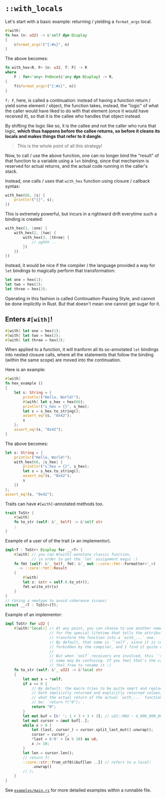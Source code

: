 # `::with_locals`

Let's start with a basic example: returning / yielding a `format_args` local.

```rust
#[with]
fn hex (n: u32) -> &'self dyn Display
{
    &format_args!("{:#x}", n)
}
```

The above becomes:

```rust
fn with_hex<R, F> (n: u32, f: F) -> R
where
    F : for<'any> FnOnce(&'any dyn Display) -> R,
{
    f(&format_args!("{:#x}", n))
}
```

`f: F`, here, is called a continuation:
instead of having a function return / yield some element / object,
the function takes, instead, the "logic" of what the caller would have liked
to do with that element (once it would have received it), so that it is the
callee who handles that object instead.

By shifting the logic like so, it is the callee and not the caller
who runs that logic, **which thus happens before the callee returns,
so before it cleans its locals and makes things that refer to it dangle.**

> This is the whole point of all this strategy!

Now, to call / use the above function, one can no longer bind the "result"
of that function to a variable using a `let` binding, since that mechanism
is reserved for actual returns, and the actual code running in the caller's
stack.

Instead, one calls / uses that `with_hex` function using
closure / callback syntax:

```rust
with_hex(66, |s| {
    println!("{}", s);
})
```

This is extremely powerful, but incurs in a rightward drift everytime
such a binding is created:

```rust
with_hex(1, |one| {
    with_hex(2, |two| {
        with_hex(3, |three| {
            // ughhh ..
        })
    })
})
```

Instead, it would be nice if the compiler / the language provided a way
for `let` bindings to magically perform that transformation:

```rust
let one = hex(1);
let two = hex(2);
let three = hex(3);
```

Operating in this fashion is called Continuation-Passing Style, and
cannot be done implicitly in Rust.
But that doesn't mean one cannot get sugar for it.

## Enters `#[with]`!

```rust
#[with] let one = hex(1);
#[with] let two = hex(2);
#[with] let three = hex(3);
```

When applied to a function, it will tranform all its so-annotated
`let` bindings into nested closure calls, where all the statements that
follow the binding (within the same scope) are moved into the
continuation.

Here is an example:

```rust
#[with]
fn hex_example ()
{
    let s: String = {
        println!("Hello, World!");
        #[with] let s_hex = hex(66);
        println!("s_hex = {}", s_hex);
        let s = s_hex.to_string();
        assert_eq!(s, "0x42");
        s
    };
    assert_eq!(s, "0x42");
}
```

The above becomes:

```rust
let s: String = {
    println!("Hello, World!");
    with_hex(66, |s_hex| {
        println!("s_hex = {}", s_hex);
        let s = s_hex.to_string();
        assert_eq!(s, "0x42");
        s
    })
};
assert_eq!(s, "0x42");
```

Traits can have `#[with]`-annotated methods too.

```rust
trait ToStr {
    #[with]
    fn to_str (self: &'_ Self) -> &'self str
    ;
}
```

Example of a user of of the trait (≠ an implementor).

```rust
impl<T : ToStr> Display for __<T> {
    #[with] // you can #[with]-annotate classic function,
            // in order to get the `let` assignment magic :)
    fn fmt (self: &'_ Self, fmt: &'_ mut ::core::fmt::Formatter<'_>)
      -> ::core::fmt::Result
    {
        #[with]
        let s: &str = self.0.to_str();
        fmt.write_str(s)
    }
}
// (Using a newtype to avoid coherence issues)
struct __<T : ToStr>(T);
```

Example of an implementor:

```rust
impl ToStr for u32 {
    #[with('local)] // At any point, you can choose to use another name
                    // for the special lifetime that tells the attribute to
                    // transform the function into a `with_...` one.
                    // By default, that name is `'self`, since it is currently
                    // forbidden by the compiler, and I find it quite on point.
                    //
                    // But when `self` receivers are involved, this `'self`
                    // name may be confusing. If you feel that's the case,
                    // feel free to rename it :)
    fn to_str (self: &'_ u32) -> &'local str
    {
        let mut x = *self;
        if x == 0 {
            // By default, the macro tries to be quite smart and replaces
            // both implicitly returned and explicitly returned values, with
            // what the actual return of the actual `with_...` function must
            // be: `return f("0");`.
            return "0";
        }
        let mut buf = [b' '; 1 + 3 + 3 + 3]; // u32::MAX ~ 4_000_000_000
        let mut cursor = &mut buf[..];
        while x > 0 {
            let (last, cursor_) = cursor.split_last_mut().unwrap();
            cursor = cursor_;
            *last = b'0' + (x % 10) as u8;
            x /= 10;
        }
        let len = cursor.len();
        // return f(
        ::core::str::from_utf8(&buf[len ..]) // refers to a local!
            .unwrap()
        // );
    }
}
```

See [`examples/main.rs`](https://github.com/danielhenrymantilla/with_locals.rs/blob/master/examples/main.rs)
for more detailed examples within a runnable file.
